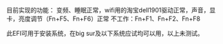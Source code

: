 目前实现的功能：
变频、睡眠正常，wifi用的淘宝dell1901驱动正常，声音，显卡，亮度调节（Fn+F5、Fn+F6）正常
不工作：Fn+F1、Fn+F2、Fn+F8

此EFI可用于安装系统，在big sur及以下系统应试均可以用，以上未测试。
